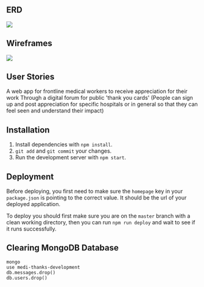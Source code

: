 ## ERD

<img src="https://i.imgur.com/XrljtG8.png"/>

## Wireframes

<img src="https://i.imgur.com/yEWnND3.png"/>

## User Stories

A web app for frontline medical workers
to receive appreciation for their work
Through a digital forum for public 'thank you cards'
(People can sign up and post appreciation for specific hospitals or in general so that they can feel seen and understand their impact)

## Installation

1. Install dependencies with `npm install`.
2. `git add` and `git commit` your changes.
3. Run the development server with `npm start`.

## Deployment

Before deploying, you first need to make sure the `homepage` key in your
`package.json` is pointing to the correct value. It should be the url of your
deployed application.

To deploy you should first make sure you are on the `master` branch with a
clean working directory, then you can run `npm run deploy` and wait to see if
it runs successfully.

## Clearing MongoDB Database

```
mongo
use medi-thanks-development
db.messages.drop()
db.users.drop()
```
